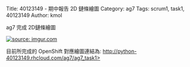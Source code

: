 Title: 40123149 - 期中報告 2D 鏈條繪圖
Category: ag7
Tags: scrum1, task1, 40123149
Author: kmol

ag7 完成 2D鏈條繪圖

<!-- PELICAN_END_SUMMARY -->

<a href="http://imgur.com/JvRdJKV"><img src="http://i.imgur.com/JvRdJKV.png" title="source: imgur.com" /></a>

目前所完成的 OpenShift 對應繪圖連結為: <a href="http://python-40123149.rhcloud.com/ag7/ag7_task1">http://python-40123149.rhcloud.com/ag7/ag7_task1>

